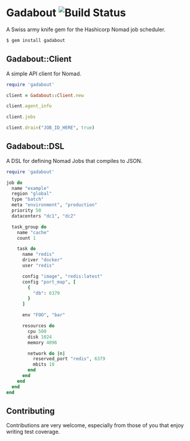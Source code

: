 # Gadabout ![Build Status](https://travis-ci.org/joshpmcghee/gadabout.svg?branch=master)
A Swiss army knife gem for the Hashicorp Nomad job scheduler.

```bash
$ gem install gadabout
```

## Gadabout::Client
A simple API client for Nomad.

```ruby
require 'gadabout'

client = Gadabout::Client.new

client.agent_info

client.jobs

client.drain("JOB_ID_HERE", true)
```

## Gadabout::DSL
A DSL for defining Nomad Jobs that compiles to JSON.

```ruby
require 'gadabout'

job do
  name "example"
  region "global"
  type "batch"
  meta "environment", "production"
  priority 50
  datacenters "dc1", "dc2"

  task_group do
    name "cache"
    count 1

    task do
      name "redis"
      driver "docker"
      user "redis"

      config "image", "redis:latest"
      config "port_map", [
        {
          "db": 6379
        }
      ]

      env "FOO", "bar"

      resources do
        cpu 500
        disk 1024
        memory 4096

        network do |n|
          reserved_port "redis", 6379
          mbits 10
        end
      end
    end
  end
end
```

## Contributing
Contributions are very welcome, especially from those of you that enjoy writing test coverage.
